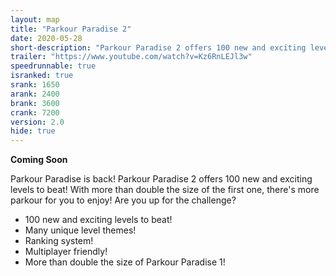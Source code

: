 ```yaml
---
layout: map
title: "Parkour Paradise 2"
date: 2020-05-28
short-description: "Parkour Paradise 2 offers 100 new and exciting levels for you to enjoy!"
trailer: "https://www.youtube.com/watch?v=Kz6RnLEJl3w"
speedrunnable: true
isranked: true
srank: 1650
arank: 2400
brank: 3600 
crank: 7200
version: 2.0
hide: true
---
```


**Coming Soon**

Parkour Paradise is back! Parkour Paradise 2 offers 100 new and exciting levels to beat! With more than double the size of the first one, there's more parkour for you to enjoy! Are you up for the challenge?

- 100 new and exciting levels to beat!
- Many unique level themes!
- Ranking system!
- Multiplayer friendly!
- More than double the size of Parkour Paradise 1!